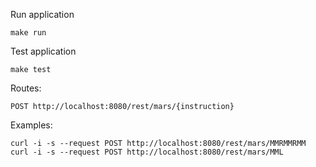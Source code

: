 Run application
```
make run
```

Test application
```
make test
```

Routes:
```
POST http://localhost:8080/rest/mars/{instruction}
```

Examples:
```
curl -i -s --request POST http://localhost:8080/rest/mars/MMRMMRMM
curl -i -s --request POST http://localhost:8080/rest/mars/MML
```

